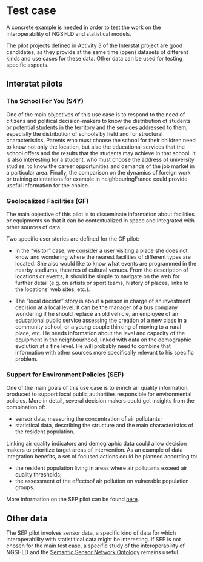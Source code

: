 # Test case

A concrete example is needed in order to test the work on the interoperability of NGSI-LD and statistical models.

The pilot projects defined in Activity 3 of the Interstat project are good candidates, as they provide at the same time (open) datasets of different kinds and use cases for these data. Other data can be used for testing specific aspects.

## Interstat pilots

### The School For You (S4Y)

One of the main objectives of this use case is to respond to the need of citizens and political decision-makers to know the distribution of students or potential students in the territory and the services addressed to them, especially the distribution of schools by field and for structural characteristics. Parents who must choose the school for their children need to know not only the location, but also the educational services that the school offers and the results that the students may achieve in that school. It is also interesting for a student, who must choose the address of university studies, to know the career opportunities and demands of the job market in a particular area. Finally, the comparison on the dynamics of foreign work or training orientations for example in neighbouringFrance could provide useful information for the choice.

### Geolocalized Facilities (GF)

The main objective of this pilot is to disseminate information about facilities or equipments so that it can be contextualized in space and integrated with other sources of data.

Two specific user stories are defined for the GF pilot:

* In the “visitor” case, we consider a user visiting a place she does not know and wondering where the nearest facilities of different types are located. She also would like to know what events are programmed  in  the  nearby  stadiums,  theatres  of  cultural  venues.  From  the  description  of locations or events, it should be simple to navigate on the web for further detail (e.g. on artists or sport teams, history of places, links to the locations’ web sites, etc.).

* The “local decider” story is about a person in charge of an investment decision at a local level. It can be the manager of a bus company wondering if he should replace an old vehicle, an employee of an educational public service assessing the creation of a new class in a community school, or a young couple thinking of moving to a rural place, etc. He needs information about the level and capacity of the equipment in the neighbourhood, linked with data on the demographic evolution at a fine level. He will probably need to combine that information with other sources more specifically relevant to his specific problem.

### Support for Environment Policies (SEP)

One of the main goals of this use case is to enrich air quality information, produced to support local public authorities responsible for environmental policies. More in detail, several decision makers could get insights from the combination of:

* sensor data, measuring the concentration of air pollutants;
* statistical data, describing the structure and the main characteristics of the resident population.

Linking air quality indicators and demographic data could allow decision makers to prioritize target areas of intervention. As an example of data integration benefits, a set of focused actions could be planned according to:

* the resident population living in areas where air pollutants exceed air quality thresholds;
* the assessment of the effectsof air pollution on vulnerable population groups.

More information on the SEP pilot can be found [here](tes-case-sep.md).

## Other data

The SEP pilot involves sensor data, a specific kind of data for which interoperability with statistitical data might be interesting. If SEP is not chosen for the main test case, a specific study of the interoperability of NGSI-LD and the [Semantic Sensor Network Ontology](https://www.w3.org/TR/vocab-ssn/) remains useful.